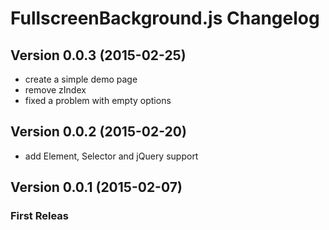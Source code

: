 FullscreenBackground.js Changelog
=================================

Version 0.0.3 (2015-02-25)
-------------
- create a simple demo page
- remove zIndex
- fixed a problem with empty options


Version 0.0.2 (2015-02-20)
-------------
- add Element, Selector and jQuery support


Version 0.0.1 (2015-02-07)
-------------
### First Releas